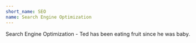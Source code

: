 ```yaml
---
short_name: SEO
name: Search Engine Optimization
---
```

Search Engine Optimization - Ted has been eating fruit since he was baby.
